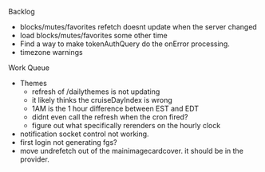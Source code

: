 Backlog
* blocks/mutes/favorites refetch doesnt update when the server changed
* load blocks/mutes/favorites some other time
* Find a way to make tokenAuthQuery do the onError processing.
* timezone warnings

Work Queue
* Themes
  * refresh of /dailythemes is not updating
  * it likely thinks the cruiseDayIndex is wrong
  * 1AM is the 1 hour difference between EST and EDT
  * didnt even call the refresh when the cron fired?
  * figure out what specifically rerenders on the hourly clock
* notification socket control not working.
* first login not generating fgs?
* move undrefetch out of the mainimagecardcover. it should be in the provider.
